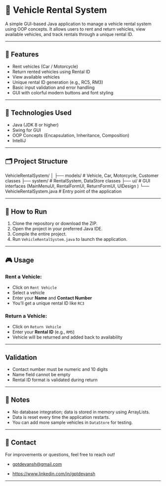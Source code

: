 # 🚗 Vehicle Rental System

A simple GUI-based Java application to manage a vehicle rental system using OOP concepts. It allows users to rent and return vehicles, view available vehicles, and track rentals through a unique rental ID.

---

## 📌 Features

- Rent vehicles (Car / Motorcycle)
- Return rented vehicles using Rental ID
- View available vehicles
- Unique rental ID generation (e.g., RC5, RM3)
- Basic input validation and error handling
- GUI with colorful modern buttons and font styling

---

## 🧱 Technologies Used

- Java (JDK 8 or higher)
- Swing for GUI
- OOP Concepts (Encapsulation, Inheritance, Composition)
- IntelliJ

---

## 🗂️ Project Structure

VehicleRentalSystem/
│
├── models/ # Vehicle, Car, Motorcycle, Customer classes
├── system/ # RentalSystem, DataStore classes
├── ui/ # GUI interfaces (MainMenuUI, RentalFormUI, ReturnFormUI, UIDesign )
└── VehicleRentalSystem.java # Entry point of the application


---

## 🚀 How to Run

1. Clone the repository or download the ZIP.
2. Open the project in your preferred Java IDE.
3. Compile the entire project.
4. Run `VehicleRentalSystem.java` to launch the application.

---

## 🎮 Usage

### Rent a Vehicle:
- Click on `Rent Vehicle`
- Select a vehicle
- Enter your **Name** and **Contact Number**
- You’ll get a unique rental ID like `RC3`

### Return a Vehicle:
- Click on `Return Vehicle`
- Enter your **Rental ID** (e.g., `RM5`)
- Vehicle will be returned and added back to availability

---

## Validation

- Contact number must be numeric and 10 digits
- Name field cannot be empty
- Rental ID format is validated during return

---

## 📌 Notes

- No database integration; data is stored in memory using ArrayLists.
- Data is reset every time the application restarts.
- You can add more sample vehicles in `DataStore` for testing.

---

## 📧 Contact

For improvements or questions, feel free to reach out!

- gptdevansh@gmail.com

- https://www.linkedin.com/in/gptdevansh

---


